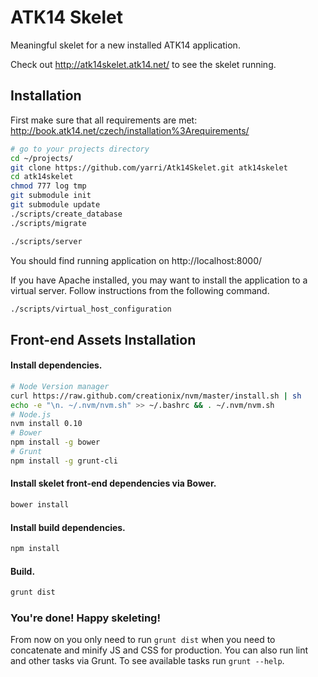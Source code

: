 ATK14 Skelet
============

Meaningful skelet for a new installed ATK14 application.

Check out <http://atk14skelet.atk14.net/> to see the skelet running.

Installation
------------

First make sure that all requirements are met: <http://book.atk14.net/czech/installation%3Arequirements/>

```bash
# go to your projects directory
cd ~/projects/
git clone https://github.com/yarri/Atk14Skelet.git atk14skelet
cd atk14skelet
chmod 777 log tmp
git submodule init
git submodule update
./scripts/create_database
./scripts/migrate

./scripts/server
```

You should find running application on http://localhost:8000/

If you have Apache installed, you may want to install the application to a virtual server.
Follow instructions from the following command.

```bash
./scripts/virtual_host_configuration
```

Front-end Assets Installation
-----------------------------
#### Install dependencies.
```bash
# Node Version manager
curl https://raw.github.com/creationix/nvm/master/install.sh | sh
echo -e "\n. ~/.nvm/nvm.sh" >> ~/.bashrc && . ~/.nvm/nvm.sh
# Node.js
nvm install 0.10
# Bower
npm install -g bower
# Grunt
npm install -g grunt-cli
```
#### Install skelet front-end dependencies via Bower.
```bash
bower install
```
#### Install build dependencies.
```bash
npm install
```
#### Build.
```bash
grunt dist
```
### You're done! Happy skeleting!
From now on you only need to run `grunt dist` when you need to concatenate and minify JS and CSS for production.
You can also run lint and other tasks via Grunt. To see available tasks run `grunt --help`.

<!-- vim: set et: -->
